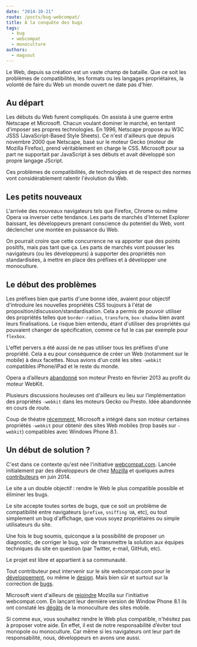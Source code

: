 ```yaml
---
date: "2014-10-21"
route: /posts/bug-webcompat/
title: À la conquête des bugs
tags:
  - bug
  - webcompat
  - monoculture
authors:
  - magsout
---
```


Le Web, depuis sa création est un vaste champ de bataille. Que ce soit les problèmes de compatibilités, les formats ou les langages propriétaires, la volonté de faire du Web un monde ouvert ne date pas d'hier.

## Au départ

Les débuts du Web furent compliqués. On assista à une guerre entre Netscape et Microsoft. Chacun voulant dominer le marché, en tentant d'imposer ses propres technologies. En 1996, Netscape propose au W3C JSSS (JavaScript-Based Style Sheets). Ce n'est d'ailleurs que depuis novembre 2000 que Netscape, basé sur le moteur Gecko (moteur de Mozilla Firefox), prend véritablement en charge le CSS. Microsoft pour sa part ne supportait par JavaScript à ses débuts et avait développé son propre langage JScript.

Ces problèmes de compatibilités, de technologies et de respect des normes vont considérablement ralentir l'évolution du Web.

## Les petits nouveaux

L'arrivée des nouveaux navigateurs tels que Firefox, Chrome ou même Opera va inverser cette tendance. Les parts de marchés d'Internet Explorer baissant, les développeurs prenant conscience du potentiel du Web, vont déclencher une montée en puissance du Web.

On pourrait croire que cette concurrence ne va apporter que des points positifs, mais pas tant que ça. Les parts de marchés vont pousser les navigateurs (ou les développeurs) à supporter des propriétés non standardisées, à mettre en place des préfixes et à développer une monoculture.

## Le début des problèmes

Les préfixes bien que partis d'une bonne idée, avaient pour objectif d'introduire les nouvelles propriétés CSS  toujours à l'état de proposition/discussion/standardisation. Cela a permis de pouvoir utiliser des propriétés telles que  `border-radius`, `transform`, `box-shadow` bien avant leurs finalisations. Le risque bien entendu, étant d'utiliser des propriétés qui pouvaient changer de spécification, comme ce fut le cas par exemple pour `flexbox`.

L'effet pervers a été aussi de ne pas utiliser tous les préfixes d'une propriété. Cela a eu pour conséquence de créer un Web (notamment sur le mobile) à deux facettes. Nous avions d'un coté les sites `-webkit` compatibles iPhone/iPad et le reste du monde.

Opera a d’ailleurs [abandonné](http://thenextweb.com/insider/2013/02/13/opera-300-million-users-webkit/) son moteur Presto en février 2013 au profit du moteur WebKit.

Plusieurs discussions houleuses ont d'ailleurs eu lieu sur l’implémentation des propriétés `-webkit` dans les moteurs Gecko ou Presto. Idée abandonnée en cours de route.


Coup de théatre [récemment](http://blogs.msdn.com/b/ie/archive/2014/07/31/the-mobile-web-should-just-work-for-everyone.aspx), Microsoft a intégré dans son moteur certaines propriétés `-webkit` pour obtenir des sites Web mobiles (trop basés sur `-webkit`) compatibles avec Windows Phone 8.1.

## Un début de solution ?

C'est dans ce contexte qu'est née l'initiative [webcompat.com](http://webcompat.com). Lancée initialement par des développeurs de chez [Mozilla](https://hacks.mozilla.org/2014/06/introducing-webcompat-com/) et quelques autres [contributeurs](https://github.com/webcompat/webcompat.com/graphs/contributors) en juin 2014.

Le site a un double objectif : rendre le Web le plus compatible possible et éliminer les bugs.

Le site accepte toutes sortes de bugs, que ce soit un problème de compatibilité entre navigateurs (`prefixe`, `sniffing UA`, etc), ou tout simplement un bug d'affichage, que vous soyez propriétaires ou simple utilisateurs du site.

Une fois le bug soumis, quiconque a la possibilité de proposer un diagnostic, de corriger le bug, voir de transmettre la solution aux équipes techniques du site en question (par Twitter, e-mail, GitHub, etc).

Le projet est libre et appartient à sa communauté.

Tout contributeur peut intervenir sur le site webcompat.com pour le [développement](https://github.com/webcompat/webcompat.com/issues?q=is%3Aopen+is%3Aissue+label%3Ahelp-wanted), ou même le [design](https://github.com/webcompat/webcompat.com/issues?q=is%3Aopen+is%3Aissue+label%3Adesign).  Mais bien sûr et surtout sur la correction de [bugs](https://github.com/webcompat/web-bugs/issues?q=is%3Aopen+is%3Aissue).

Microsoft vient d'ailleurs de [rejoindre](http://blogs.msdn.com/b/ie/archive/2014/07/31/the-mobile-web-should-just-work-for-everyone.aspx) Mozilla sur l'initiative webcompat.com. En lançant leur dernière version de Window Phone 8.1 ils ont constaté les [dégâts](https://github.com/webcompat/web-bugs/issues?q=is%3Aissue+is%3Aopen+is%3Aclosed+label%3Aie) de la monoculture des sites mobile.


Si comme eux, vous souhaitez rendre le Web plus compatible, n'hésitez pas à proposer votre aide. En effet, il est de notre responsabilité d’éviter tout monopole ou monoculture. Car même si les navigateurs ont leur part de responsabilité, nous, développeurs en avons une aussi.
